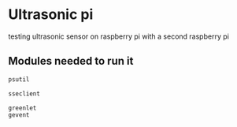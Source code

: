 # Ultrasonic pi

testing ultrasonic sensor on raspberry pi with a second raspberry pi

## Modules needed to run it
```python
psutil

sseclient

greenlet
gevent
```
